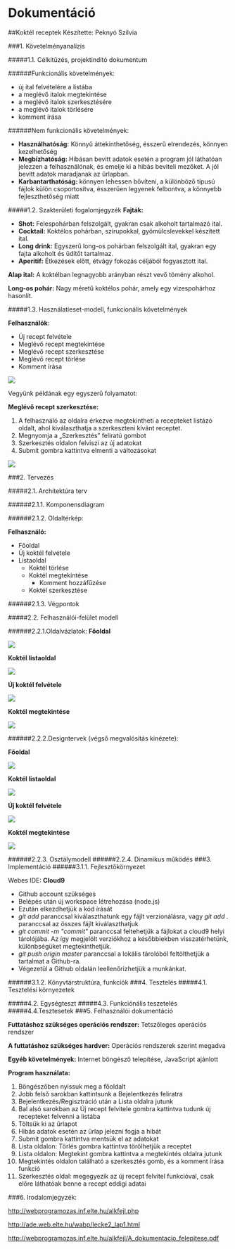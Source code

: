 # Dokumentáció
##Koktél receptek
Készítette: Peknyó Szilvia

###1.	Követelményanalízis

#####1.1.	Célkitűzés, projektindító dokumentum

######Funkcionális követelmények:
* új ital felvételére a listába
* a meglévő italok megtekintése
* a meglévő italok szerkesztésére
* a meglévő italok törlésére
* komment írása

######Nem funkcionális követelmények:
*	**Használhatóság:** Könnyű áttekinthetőség, ésszerű elrendezés, könnyen kezelhetőség
*	**Megbízhatóság:** Hibásan bevitt adatok esetén a program jól láthatóan jelezzen a felhasználónak, és emelje ki a hibás beviteli mezőket. A jól bevitt adatok maradjanak az űrlapban.
*	**Karbantarthatóság:** könnyen lehessen bővíteni, a különböző típusú fájlok külön csoportosítva, ésszerűen legyenek felbontva, a könnyebb fejleszthetőség miatt

#####1.2.	Szakterületi fogalomjegyzék
**Fajták:**
* **Shot:** Felespohárban felszolgált, gyakran csak alkoholt tartalmazó ital.
* **Cocktail:** Koktélos pohárban, szirupokkal, gyömülcslevekkel készített ital.
* **Long drink:** Egyszerű long-os pohárban felszolgált ital, gyakran egy fajta alkoholt és üdítőt tartalmaz.
* **Aperitif:** Étkezések előtt, étvágy fokozás céljából fogyasztott ital.

**Alap ital:** A koktélban legnagyobb arányban részt vevő tömény alkohol.

**Long-os pohár:** Nagy méretű koktélos pohár, amely egy vizespohárhoz hasonlít.

#####1.3.	Használatieset-modell, funkcionális követelmények

**Felhasználók**:

*	Új recept felvétele
*	Meglévő recept megtekintése
*	Meglévő recept szerkesztése
*	Meglévő recept törlése
*	Komment írása

![](docs/images/teljes-esetdiagram.png)

Vegyünk példának egy egyszerű folyamatot:

**Meglévő recept szerkesztése:**

1.	A felhasználó az oldalra érkezve megtekintheti a recepteket listázó oldalt, ahol kiválaszthatja a szerkeszteni kívánt receptet.
2.	Megnyomja a „Szerkesztés” feliratú gombot
3.	Szerkesztés oldalon felviszi az új adatokat
4.	Submit gombra kattintva elmenti a változásokat

![](docs/images/foly-leiro-esetdiagram.png)

###2.	Tervezés

#####2.1.	Architektúra terv

######2.1.1. Komponensdiagram

######2.1.2. Oldaltérkép:

**Felhasználó:**
* Főoldal
* Új koktél felvétele
* Listaoldal
  * Koktél törlése 
  * Koktél megtekintése
    * Komment hozzáfűzése
  * Koktél szerkesztése 

######2.1.3. Végpontok



#####2.2. Felhasználói-felület modell

######2.2.1.Oldalvázlatok:
**Főoldal**

![](images/kepernyokep/index_terv.jpg)

**Koktél listaoldal**

![](images/kepernyokep/list_terv.jpg)

**Új koktél felvétele**

![](images/kepernyokep/new_terv.jpg)

**Koktél megtekintése**

![](images/kepernyokep/megtekint_terv.jpg)

######2.2.2.Designtervek (végső megvalósítás kinézete):

**Főoldal**

![](images/kepernyokep/index.jpg)

**Koktél listaoldal**

![](images/kepernyokep/list.jpg)

**Új koktél felvétele**

![](images/kepernyokep/new.jpg)

**Koktél megtekintése**

![](images/kepernyokep/megtekint.jpg)

######2.2.3. Osztálymodell
######2.2.4.  Dinamikus működés
###3.	Implementáció
######3.1.1. Fejlesztőkörnyezet

Webes IDE: **Cloud9**

* Github account szükséges
* Belépés után új workspace létrehozása (node.js)
* Ezután elkezdhetjük a kód írását
* _git add <fajlnev>_ paranccsal kiválaszthatunk egy fájlt verzionálásra, vagy _git add ._ paranccsal az összes fájlt kiválaszthatjuk
* _git commit -m "commit"_ paranccsal feltehetjük a fájlokat a cloud9 helyi tárolójába. Az így megjelölt verziókhoz a későbbiekben visszatérhetünk, különbségüket megtekinthetjük.
* _git push origin master_ paranccsal a lokális tárolóból feltölthetjük a tartalmat a Github-ra.
* Végezetül a Github oldalán leellenőrizhetjük a munkánkat.

######3.1.2. Könyvtárstruktúra, funkciók
###4.	Tesztelés
#####4.1. Tesztelési környezetek

#####4.2. Egységteszt
#####4.3. Funkciónális teszetelés
#####4.4.Tesztesetek
###5.	Felhasználói dokumentáció

**Futtatáshoz szükséges operációs rendszer:** Tetszőleges operációs rendszer

**A futtatáshoz szükséges hardver:** Operációs rendszerek szerint megadva

**Egyéb követelmények:** Internet böngésző telepítése, JavaScript ajánlott

**Program használata:**

1. Böngészőben nyissuk meg a főoldalt
2. Jobb felső sarokban kattintsunk a Bejelentkezés feliratra
3. Bejelentkezés/Regisztráció után a Lista oldalra jutunk
4. Bal alsó sarokban az Új recept felvitele gombra kattintva tudunk új recepteket felvenni a listába
5. Töltsük ki az űrlapot
6. Hibás adatok esetén az űrlap jelezni fogja a hibát
7. Submit gombra kattintva mentsük el az adatokat
8. Lista oldalon: Törlés gombra kattintva törölhetjük a receptet
9. Lista oldalon: Megtekint gombra kattintva a megtekintés oldalra jutunk
10. Megtekintés oldalon található a szerkesztés gomb, és a komment írása funkció
11. Szerkesztés oldal: megegyezik az új recept felvitel funkcióval, csak előre láthatóak benne a recept eddigi adatai

###6.	Irodalomjegyzék:

http://webprogramozas.inf.elte.hu/alkfejl.php

http://ade.web.elte.hu/wabp/lecke2_lap1.html

http://webprogramozas.inf.elte.hu/alkfejl/A_dokumentacio_felepitese.pdf
